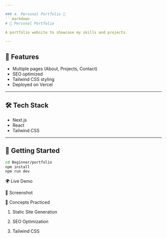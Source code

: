 ```yaml
---

### 4. Personal Portfolio 💼
```markdown
# 💼 Personal Portfolio

A portfolio website to showcase my skills and projects.

---
```


## 📖 Features

- Multiple pages (About, Projects, Contact)
- SEO optimized
- Tailwind CSS styling
- Deployed on Vercel

---

## 🛠️ Tech Stack

- Next.js
- React
- Tailwind CSS

---

## 🚀 Getting Started

```bash
cd Beginner/portfolio
npm install
npm run dev
```

🌍 Live Demo

📸 Screenshot

🎯 Concepts Practiced

1. Static Site Generation

2. SEO Optimization

3. Tailwind CSS
